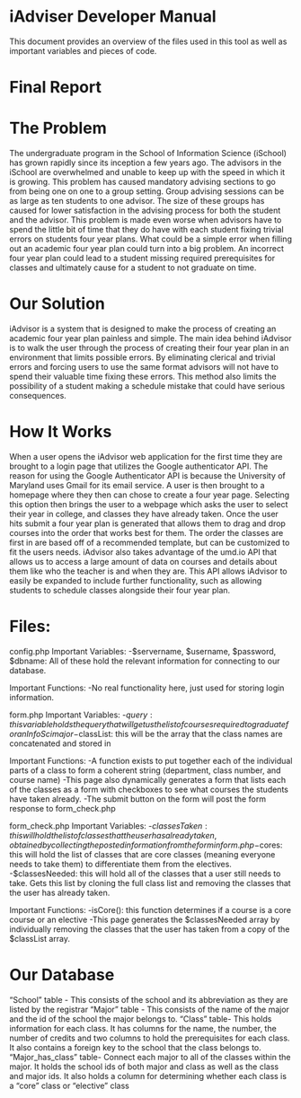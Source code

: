 # iAdviser Developer Manual
This document provides an overview of the files used in this tool as well as important variables and pieces of code.

# Final Report
# The Problem
The undergraduate program in the School of Information Science (iSchool) has grown rapidly since its inception a few years ago. The advisors in the iSchool are overwhelmed and unable to keep up with the speed in which it is growing. This problem has caused mandatory advising sections to go from being one on one to a group setting. Group advising sessions can be as large as ten students to one advisor. The size of these groups has caused for lower satisfaction in the advising process for both the student and the advisor. This problem is made even worse when advisors have to spend the little bit of time that they do have with each student fixing trivial errors on students four year plans. What could be a simple error when filling out an academic four year plan could turn into a big problem. An incorrect four year plan could lead to a student missing required prerequisites for classes and ultimately cause for a student to not graduate on time.

# Our Solution
iAdvisor is a system that is designed to make the process of creating an academic four year plan painless and simple. The main idea behind iAdvisor is to walk the user through the process of creating their four year plan in an environment that limits possible errors. By eliminating clerical and trivial errors and forcing users to use the same format advisors will not have to spend their valuable time fixing these errors. This method also limits the possibility of a student making a schedule mistake that could have serious consequences.
# How It Works
When a user opens the iAdvisor web application for the first time they are brought to a login page that utilizes the Google authenticator API. The reason for using the Google Authenticator API is because the University of Maryland uses Gmail for its email service. A user is then brought to a homepage where they then can chose to create a four year page. Selecting this option then brings the user to a webpage which asks the user to select their year in college, and classes they have already taken. Once the user hits submit a four year plan is generated that allows them to drag and drop courses into the order that works best for them. The order the classes are first in are based off of a recommended template, but can be customized to fit the users needs. iAdvisor also takes advantage of the umd.io API that allows us to access a large amount of data on courses and details about them like who the teacher is and when they are. This API allows iAdvisor to easily be expanded to include further functionality, such as allowing students to schedule classes alongside their four year plan.

# Files:
config.php
Important Variables:
-$servername, $username, $password, $dbname: All of these hold the relevant information for connecting to our database.

Important Functions:
-No real functionality here, just used for storing login information.

form.php
Important Variables:
-$query: this variable holds the query that will get us the list of courses required to graduate for an InfoSci major
-$classList: this will be the array that the class names are concatenated and stored in

Important Functions:
-A function exists to put together each of the individual parts of a class to form a coherent string (department, class number, and course name)
-This page also dynamically generates a form that lists each of the classes as a form with checkboxes to see what courses the students have taken already.
-The submit button on the form will post the form response to form_check.php

form_check.php
Important Variables:
-$classesTaken: this will hold the list of classes that the user has already taken, obtained by collecting the posted information from the form in form.php
-$cores: this will hold the list of classes that are core classes (meaning everyone needs to take them) to differentiate them from the electives.
-$classesNeeded: this will hold all of the classes that a user still needs to take. Gets this list by cloning the full class list and removing the classes that the user has already taken.

Important Functions:
-isCore(): this function determines if a course is a core course or an elective
-This page generates the $classesNeeded array by individually removing the classes that the user has taken from a copy of the $classList array.

# Our Database
“School” table - This consists of the school and its abbreviation as they are listed by the registrar
“Major” table - This consists of the name of the major and the id of the school the major belongs to.
“Class” table- This holds information for each class. It has columns for the name, the number, the number of credits and two columns to hold the prerequisites for each class. It also contains a foreign key to the school that the class belongs to.
“Major_has_class” table- Connect each major to all of the classes within the major. It holds the school ids of both major and class as well as the class and major ids. It also holds a column for determining whether each class is a “core” class or “elective” class
